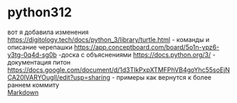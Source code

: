 # python312
вот я добавила изменения
https://digitology.tech/docs/python_3/library/turtle.html - команды и описание черепашки
https://app.conceptboard.com/board/5o1n-ypz6-y3tg-0q4d-sg0b -доска с объяснениями
https://docs.python.org/3/ - документация питон
https://docs.google.com/document/d/1d3TlkPxpXTMFPhVB4goYhc55soEjNCA20lVARYOuglI/edit?usp=sharing - примеры как вернутся к более раннем коммиту
<br>
[Markdown](https://app.gitbook.com/invite/yQnE2IjPytSTyVia9mT9/dqDAfDGq2iG7mb9hIvB5)
